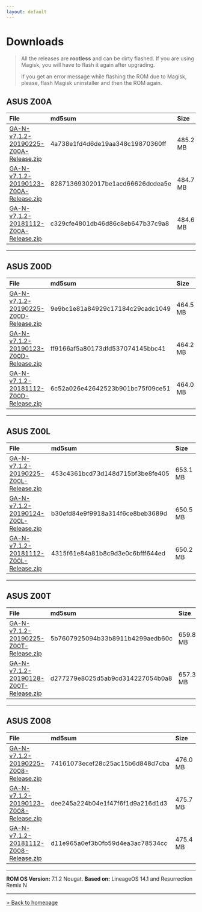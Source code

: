 ```yaml
---
layout: default
---
```


# Downloads

> All the releases are **rootless** and can be dirty flashed. If you are using Magisk, you will have to flash it again after upgrading.
>
>  If you get an error message while flashing the ROM due to Magisk, please, flash Magisk uninstaller and then the ROM again.



## ASUS Z00A

| File                                            | md5sum          | Size          |
|:------------------------------------------------|:------------------|:------------------|
| [GA-N-v7.1.2-20190225-Z00A-Release.zip](https://sourceforge.net/projects/groovyandroid/files/Z00A/GA-N-v7.1.2-20190225-Z00A-Release.zip/download)           | 4a738e1fd4d6de19aa348c19870360ff | 485.2 MB |
| [GA-N-v7.1.2-20190123-Z00A-Release.zip](https://sourceforge.net/projects/groovyandroid/files/Z00A/GA-N-v7.1.2-20190123-Z00A-Release.zip/download)           | 82871369302017be1acd66626dcdea5e | 484.7 MB |
| [GA-N-v7.1.2-20181112-Z00A-Release.zip](https://sourceforge.net/projects/groovyandroid/files/Z00A/GA-N-v7.1.2-20181112-Z00A-Release.zip/download)           | c329cfe4801db46d86c8eb647b37c9a8 | 484.6 MB |

* * *

## ASUS Z00D

| File                                            | md5sum          | Size          |
|:------------------------------------------------|:------------------|:------------------|
| [GA-N-v7.1.2-20190225-Z00D-Release.zip](https://sourceforge.net/projects/groovyandroid/files/Z00D/GA-N-v7.1.2-20190225-Z00D-Release.zip/download)           | 9e9bc1e81a84929c17184c29cadc1049 | 464.5 MB |
| [GA-N-v7.1.2-20190123-Z00D-Release.zip](https://sourceforge.net/projects/groovyandroid/files/Z00D/GA-N-v7.1.2-20190123-Z00D-Release.zip/download)           | ff9166af5a80173dfd537074145bbc41 | 464.2 MB |
| [GA-N-v7.1.2-20181112-Z00D-Release.zip](https://sourceforge.net/projects/groovyandroid/files/Z00D/GA-N-v7.1.2-20181112-Z00D-Release.zip/download)           | 6c52a026e42642523b901bc75f09ce51 | 464.0 MB |

* * *

## ASUS Z00L

| File                                            | md5sum          | Size          |
|:------------------------------------------------|:------------------|:------------------|
| [GA-N-v7.1.2-20190225-Z00L-Release.zip](https://sourceforge.net/projects/groovyandroid/files/Z00L/GA-N-v7.1.2-20190225-Z00L-Release.zip/download)           | 453c4361bcd73d148d715bf3be8fe405 | 653.1 MB |
| [GA-N-v7.1.2-20190124-Z00L-Release.zip](https://sourceforge.net/projects/groovyandroid/files/Z00L/GA-N-v7.1.2-20190124-Z00L-Release.zip/download)           | b30efd84e9f9918a314f6ce8beb3689d | 650.5 MB |
| [GA-N-v7.1.2-20181112-Z00L-Release.zip](https://sourceforge.net/projects/groovyandroid/files/Z00L/GA-N-v7.1.2-20181112-Z00L-Release.zip/download)           | 4315f61e84a81b8c9d3e0c6bfff644ed | 650.2 MB |

* * *

## ASUS Z00T

| File                                            | md5sum          | Size          |
|:------------------------------------------------|:------------------|:------------------|
| [GA-N-v7.1.2-20190225-Z00T-Release.zip](https://sourceforge.net/projects/groovyandroid/files/Z00T/GA-N-v7.1.2-20190225-Z00T-Release.zip/download)           | 5b7607925094b33b8911b4299aedb60c | 659.8 MB |
| [GA-N-v7.1.2-20190128-Z00T-Release.zip](https://sourceforge.net/projects/groovyandroid/files/Z00T/GA-N-v7.1.2-20190128-Z00T-Release.zip/download)           | d277279e8025d5ab9cd314227054b0a8 | 657.3 MB |

* * *

## ASUS Z008

| File                                            | md5sum          | Size          |
|:------------------------------------------------|:------------------|:------------------|
| [GA-N-v7.1.2-20190225-Z008-Release.zip](https://sourceforge.net/projects/groovyandroid/files/Z008/GA-N-v7.1.2-20190225-Z008-Release.zip/download)           | 74161073ecef28c25ac15b6d848d7cba | 476.0 MB |
| [GA-N-v7.1.2-20190123-Z008-Release.zip](https://sourceforge.net/projects/groovyandroid/files/Z008/GA-N-v7.1.2-20190123-Z008-Release.zip/download)           | dee245a224b04e1f47f6f1d9a216d1d3 | 475.7 MB |
| [GA-N-v7.1.2-20181112-Z008-Release.zip](https://sourceforge.net/projects/groovyandroid/files/Z008/GA-N-v7.1.2-20181112-Z008-Release.zip/download)           | d11e965a0ef3b0fb59d4ea3ac78534cc | 475.4 MB |

* * *

**ROM OS Version:** 7.1.2 Nougat. **Based on:** LineageOS 14.1 and Resurrection Remix N

* * *

[> Back to homepage](./)

